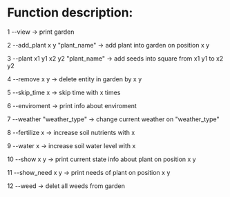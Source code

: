 # Function description:
1 --view -> print garden

2 --add_plant x y "plant_name" -> add plant into garden on position x y

3 --plant x1 y1 x2 y2 "plant_name" -> add seeds into square from x1 y1 to x2 y2

4 --remove x y -> delete entity in garden by x y

5 --skip_time x -> skip time with x times

6 --enviroment -> print info about enviroment

7 --weather "weather_type" -> change current weather on "weather_type"

8 --fertilize x -> increase soil nutrients with x

9 --water x -> increase soil water level with x

10 --show x y -> print current state info about plant on position x y

11 --show_need x y -> print needs of plant on position x y

12 --weed -> delet all weeds from garden